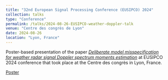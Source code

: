 ```yaml
---
title: "32nd European Signal Processing Conference (EUSIPCO) 2024"
collection: talks
type: "Conference"
permalink: /talks/2024-08-26-EUSIPCO-weather-doppler-talk
venue: "Centre des congrès de Lyon"
date: 2024-08-26
location: "Lyon, France"
---
```


Poster-based presentation of the paper [*Deliberate model misspecification for weather radar signal Doppler spectrum moments estimation*](/publication/2024-08-26-EUSIPCO-weather-doppler) at EUSIPCO 2024 conference that took place at the Centre des congrès in Lyon, France.

[Poster](http://clubeigt.github.io/files/2024_EUSIPCO_weather_doppler_poster.pdf)
